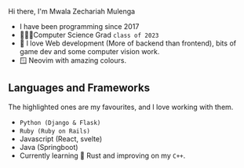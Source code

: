 Hi there, I'm Mwala Zechariah Mulenga
- I have been programming since 2017
- 👨🏾‍💻Computer Science Grad `class of 2023`
- 💽 I love Web development (More of backend than frontend), bits of game dev and some computer vision work.
- 🪟 Neovim with amazing colours.
## Languages and Frameworks
The highlighted ones are my favourites, and I love working with them.
- `Python (Django & Flask)`
- `Ruby (Ruby on Rails)`
- Javascript (React, svelte)
- Java (Springboot)
- Currently learning 🦀 Rust and improving on my `C++`.
